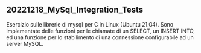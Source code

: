 ## 20221218_MySql_Integration_Tests

Esercizio sulle librerie di mysql per C in Linux (Ubuntu 21.04).
Sono implementate delle funzioni per le chiamate di un SELECT, un INSERT INTO, ed una funzione per lo stabilimento di una connessione configurabile ad un server MySQL.

